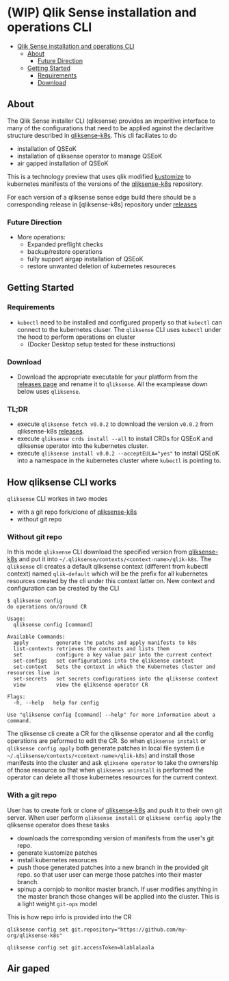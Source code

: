 # (WIP) Qlik Sense installation and operations CLI

- [Qlik Sense installation and operations CLI](#qlik-sense-installation-and-operations-cli)
  - [About](#about)
    - [Future Direction](#future-direction)
  - [Getting Started](#getting-started)
    - [Requirements](#requirements)
    - [Download](#download)
  
## About

The Qlik Sense installer CLI (qliksense) provides an imperitive interface to many of the configurations that need to be applied against the declaritive structure described in [qliksense-k8s](https://github.com/qlik-oss/qliksense-k8s). This cli faciliates to do

- installation of QSEoK
- installation of qliksense operator to manage QSEoK
- air gapped installation of QSEoK

This is a technology preview that uses qlik modified [kustomize](https://github.com/qlik-oss/kustomize) to kubernetes manifests of the versions of the [qliksense-k8s](https://github.com/qlik-oss/qliksense-k8s) repository.

For each version of a qliksense sense edge build there should be a corresponding release in [qliksense-k8s] repository under [releases](https://github.com/qlik-oss/qliksense-k8s/releases)

### Future Direction

- More operations:
  - Expanded preflight checks
  - backup/restore operations
  - fully support airgap installation of QSEoK
  - restore unwanted deletion of kubernetes resoureces

## Getting Started

### Requirements

- `kubectl` need to be installed and configured properly so that `kubectl` can connect to the kubernetes cluser. The `qliksense` CLI uses `kubectl` under the hood to perform operations on cluster
  - (Docker Desktop setup tested for these instructions)
  
### Download

- Download the appropriate executable for your platform from the [releases page](https://github.com/qlik-oss/sense-installer/releases) and rename it to `qliksense`. All the examplease down below uses `qliksense`.
  
### TL;DR

- execute `qliksense fetch v0.0.2` to download the version `v0.0.2` from qliksense-k8s [releases](https://github.com/qlik-oss/qliksense-k8s/releases).
- execute `qliksense crds install --all` to install CRDs for QSEoK and qliksense operator into the kubernetes cluster.
- execute `qliksense install v0.0.2 --acceptEULA="yes"` to install QSEoK into a namespace in the kubernetes cluster where `kubectl` is pointing to.


## How qliksense CLI works

`qliksense` CLI workes in two modes
- with a git repo fork/clone of [qliksense-k8s](https://github.com/qlik-oss/qliksense-k8s)
- without git repo

### Without git repo

In this mode `qliksense` CLI download the specified version from [qliksense-k8s](https://github.com/qlik-oss/qliksense-k8s) and put it into `~/.qliksense/contexts/<context-name>/qlik-k8s`. The `qliksense` cli creates a default qliksense context (different from kubectl context) named `qlik-default` which will be the prefix for all kubernetes resources created by the cli under this context latter on. New context and configuration can be created by the CLI

```console
$ qliksense config
do operations on/around CR

Usage:
  qliksense config [command]

Available Commands:
  apply         generate the patchs and apply manifests to k8s
  list-contexts retrieves the contexts and lists them
  set           configure a key value pair into the current context
  set-configs   set configurations into the qliksense context
  set-context   Sets the context in which the Kubernetes cluster and resources live in
  set-secrets   set secrets configurations into the qliksense context
  view          view the qliksense operator CR

Flags:
  -h, --help   help for config

Use "qliksense config [command] --help" for more information about a command.
```

The qliksense cli create a CR for the qliksense operator and all the config operations are peformed to edit the CR. So when `qliksense install` or `qliksense config apply` both generate patches in local file system (i.e `~/.qliksense/contexts/<context-name>/qlik-k8s`) and install those manifests into the cluster and ask `qliksene operator` to take the ownership of those resource so that when `qliksenes uninstall` is performed the operator can delete all those kubernetes resources for the current context.

### With a git repo

User has to create fork or clone of [qliksense-k8s](https://github.com/qlik-oss/qliksense-k8s) and push it to their own git server. When user perform `qliksense install` or `qliksene config apply` the qliksense operator does these tasks

- downloads the corresponding version of manifests from the user's git repo.
- generate kustomize patches
- install kubernetes resoruces 
- push those generated patches into a new branch in the provided git repo. so that user user can merge those patches into their master branch. 
- spinup a cornjob to monitor master branch. If user modifies anything in the master branch those changes will be applied into the cluster. This is a light weight `git-ops` model

This is how repo info is provided into the CR

```console
qliksense config set git.repository="https://github.com/my-org/qliksense-k8s"

qliksense config set git.accessToken=blablalaala
```

## Air gaped


